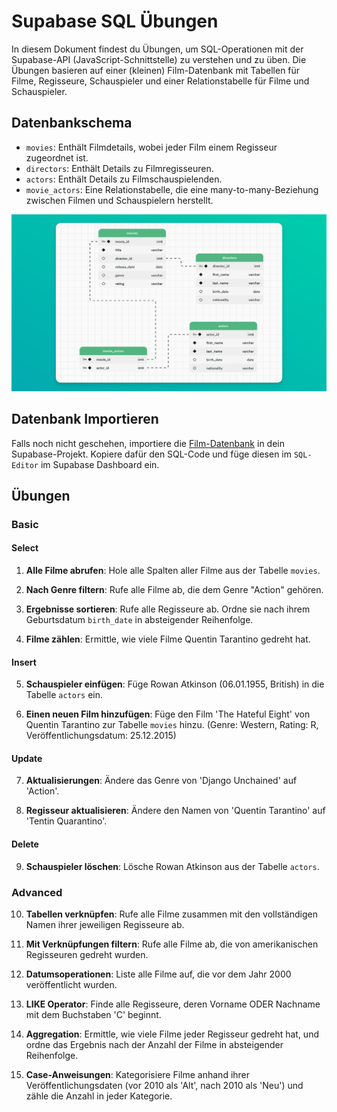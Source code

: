 # Supabase SQL Übungen

In diesem Dokument findest du Übungen, um SQL-Operationen mit der Supabase-API (JavaScript-Schnittstelle) zu verstehen und zu üben. Die Übungen basieren auf einer (kleinen) Film-Datenbank mit Tabellen für Filme, Regisseure, Schauspieler und einer Relationstabelle für Filme und Schauspieler.

## Datenbankschema

- `movies`: Enthält Filmdetails, wobei jeder Film einem Regisseur zugeordnet ist.
- `directors`: Enthält Details zu Filmregisseuren.
- `actors`: Enthält Details zu Filmschauspielenden.
- `movie_actors`: Eine Relationstabelle, die eine many-to-many-Beziehung zwischen Filmen und Schauspielern herstellt.

![Screenshot](../../assets/Supabase_Movies_Schema.png)

## Datenbank Importieren

Falls noch nicht geschehen, importiere die [Film-Datenbank](00_setup/movies.sql) in dein Supabase-Projekt. Kopiere dafür den SQL-Code und füge diesen im `SQL-Editor` im Supabase Dashboard ein.

## Übungen

### Basic

#### Select

1. **Alle Filme abrufen**: Hole alle Spalten aller Filme aus der Tabelle `movies`.
   
2. **Nach Genre filtern**: Rufe alle Filme ab, die dem Genre "Action" gehören.

3. **Ergebnisse sortieren**: Rufe alle Regisseure ab. Ordne sie nach ihrem Geburtsdatum `birth_date` in absteigender Reihenfolge.

4. **Filme zählen**: Ermittle, wie viele Filme Quentin Tarantino gedreht hat.

#### Insert

5. **Schauspieler einfügen**: Füge Rowan Atkinson (06.01.1955, British) in die Tabelle `actors` ein.

6. **Einen neuen Film hinzufügen**: Füge den Film 'The Hateful Eight' von Quentin Tarantino zur Tabelle `movies` hinzu. (Genre: Western, Rating: R, Veröffentlichungsdatum: 25.12.2015)

#### Update

7. **Aktualisierungen**: Ändere das Genre von 'Django Unchained' auf 'Action'.

8. **Regisseur aktualisieren**: Ändere den Namen von 'Quentin Tarantino' auf 'Tentin Quarantino'.

#### Delete

9. **Schauspieler löschen**: Lösche Rowan Atkinson aus der Tabelle `actors`.

### Advanced

10. **Tabellen verknüpfen**: Rufe alle Filme zusammen mit den vollständigen Namen ihrer jeweiligen Regisseure ab.

11. **Mit Verknüpfungen filtern**: Rufe alle Filme ab, die von amerikanischen Regisseuren gedreht wurden.

12. **Datumsoperationen**: Liste alle Filme auf, die vor dem Jahr 2000 veröffentlicht wurden.

13. **LIKE Operator**: Finde alle Regisseure, deren Vorname ODER Nachname mit dem Buchstaben 'C' beginnt.

14. **Aggregation**: Ermittle, wie viele Filme jeder Regisseur gedreht hat, und ordne das Ergebnis nach der Anzahl der Filme in absteigender Reihenfolge.

15. **Case-Anweisungen**: Kategorisiere Filme anhand ihrer Veröffentlichungsdaten (vor 2010 als 'Alt', nach 2010 als 'Neu') und zähle die Anzahl in jeder Kategorie.
